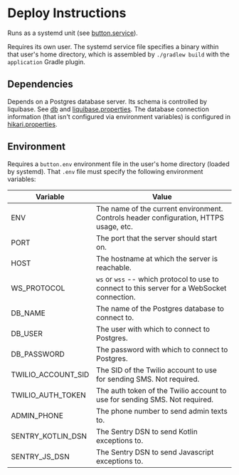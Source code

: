 # Deploy Instructions

Runs as a systemd unit (see [button.service](../button.service)).

Requires its own user. The systemd service file specifies a binary within that user's home
directory, which is assembled by `./gradlew build` with the `application` Gradle plugin.

## Dependencies

Depends on a Postgres database server. Its schema is controlled by liquibase. See [db](../db) and
[liquibase.properties](../db/liquibase.properties). The database connection information (that
isn't configured via environment variables) is configured in
[hikari.properties](../src/main/resources/hikari.properties).

## Environment

Requires a `button.env` environment file in the user's home directory (loaded by systemd). That
`.env` file must specify the following environment variables:

| Variable           | Value                                                                                        |
|--------------------|----------------------------------------------------------------------------------------------|
| ENV                | The name of the current environment. Controls header configuration, HTTPS usage, etc.        |
| PORT               | The port that the server should start on.                                                    |
| HOST               | The hostname at which the server is reachable.                                               | 
| WS_PROTOCOL        | `ws` or `wss` -- which protocol to use to connect to this server for a WebSocket connection. | 
| DB_NAME            | The name of the Postgres database to connect to.                                             |
| DB_USER            | The user with which to connect to Postgres.                                                  |
| DB_PASSWORD        | The password with which to connect to Postgres.                                              |
| TWILIO_ACCOUNT_SID | The SID of the Twilio account to use for sending SMS. Not required.                          |
| TWILIO_AUTH_TOKEN  | The auth token of the Twilio account to use for sending SMS. Not required.                   |
| ADMIN_PHONE        | The phone number to send admin texts to.                                                     | 
| SENTRY_KOTLIN_DSN  | The Sentry DSN to send Kotlin exceptions to.                                                 | 
| SENTRY_JS_DSN      | The Sentry DSN to send Javascript exceptions to.                                             | 
